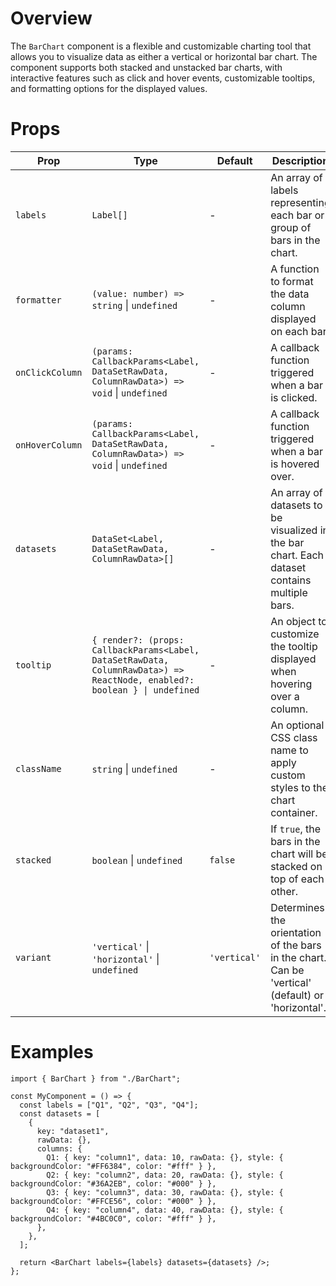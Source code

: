 # Overview

The `BarChart` component is a flexible and customizable charting tool that allows you to visualize data as either a vertical or horizontal bar chart. The component supports both stacked and unstacked bar charts, with interactive features such as click and hover events, customizable tooltips, and formatting options for the displayed values.

# Props

| Prop            | Type                                                                                                                      | Default      | Description                                                                                       |
| --------------- | ------------------------------------------------------------------------------------------------------------------------- | ------------ | ------------------------------------------------------------------------------------------------- |
| `labels`        | `Label[]`                                                                                                                 | -            | An array of labels representing each bar or group of bars in the chart.                           |
| `formatter`     | `(value: number) => string` \| `undefined`                                                                                | -            | A function to format the data column displayed on each bar.                                       |
| `onClickColumn` | `(params: CallbackParams<Label, DataSetRawData, ColumnRawData>) => void` \| `undefined`                                   | -            | A callback function triggered when a bar is clicked.                                              |
| `onHoverColumn` | `(params: CallbackParams<Label, DataSetRawData, ColumnRawData>) => void` \| `undefined`                                   | -            | A callback function triggered when a bar is hovered over.                                         |
| `datasets`      | `DataSet<Label, DataSetRawData, ColumnRawData>[]`                                                                         | -            | An array of datasets to be visualized in the bar chart. Each dataset contains multiple bars.      |
| `tooltip`       | `{ render?: (props: CallbackParams<Label, DataSetRawData, ColumnRawData>) => ReactNode, enabled?: boolean } \| undefined` | -            | An object to customize the tooltip displayed when hovering over a column.                         |
| `className`     | `string` \| `undefined`                                                                                                   | -            | An optional CSS class name to apply custom styles to the chart container.                         |
| `stacked`       | `boolean` \| `undefined`                                                                                                  | `false`      | If `true`, the bars in the chart will be stacked on top of each other.                            |
| `variant`       | `'vertical'` \| `'horizontal'` \| `undefined`                                                                             | `'vertical'` | Determines the orientation of the bars in the chart. Can be 'vertical' (default) or 'horizontal'. |

# Examples

```tsx
import { BarChart } from "./BarChart";

const MyComponent = () => {
  const labels = ["Q1", "Q2", "Q3", "Q4"];
  const datasets = [
    {
      key: "dataset1",
      rawData: {},
      columns: {
        Q1: { key: "column1", data: 10, rawData: {}, style: { backgroundColor: "#FF6384", color: "#fff" } },
        Q2: { key: "column2", data: 20, rawData: {}, style: { backgroundColor: "#36A2EB", color: "#000" } },
        Q3: { key: "column3", data: 30, rawData: {}, style: { backgroundColor: "#FFCE56", color: "#000" } },
        Q4: { key: "column4", data: 40, rawData: {}, style: { backgroundColor: "#4BC0C0", color: "#fff" } },
      },
    },
  ];

  return <BarChart labels={labels} datasets={datasets} />;
};
```
